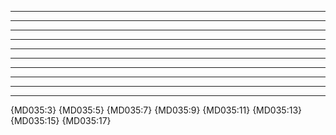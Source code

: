 ***

* * *

*****

---

- - -

-----

___

_ _ _

_____

***

{MD035:3} {MD035:5} {MD035:7} {MD035:9} {MD035:11} {MD035:13} {MD035:15}
{MD035:17}
